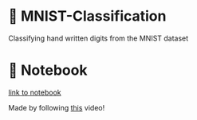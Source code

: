 # 🤖 MNIST-Classification
Classifying hand written digits from the MNIST dataset

# 📒 Notebook
[link to notebook](https://www.kaggle.com/code/nicolasgatien/mnist-from-scratch)

Made by following [this](https://www.youtube.com/watch?v=w8yWXqWQYmU) video!
